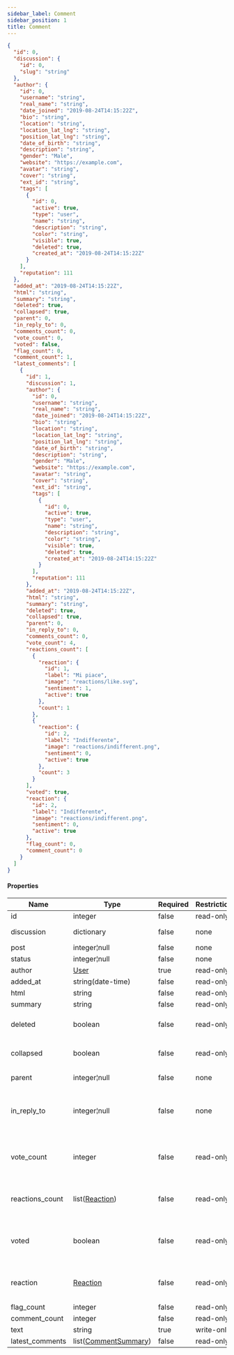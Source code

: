 ```yaml
---
sidebar_label: Comment
sidebar_position: 1
title: Comment
---
```


```json
{
  "id": 0,
  "discussion": {
    "id": 0,
    "slug": "string"
  },
  "author": {
    "id": 0,
    "username": "string",
    "real_name": "string",
    "date_joined": "2019-08-24T14:15:22Z",
    "bio": "string",
    "location": "string",
    "location_lat_lng": "string",
    "position_lat_lng": "string",
    "date_of_birth": "string",
    "description": "string",
    "gender": "Male",
    "website": "https://example.com",
    "avatar": "string",
    "cover": "string",
    "ext_id": "string",
    "tags": [
      {
        "id": 0,
        "active": true,
        "type": "user",
        "name": "string",
        "description": "string",
        "color": "string",
        "visible": true,
        "deleted": true,
        "created_at": "2019-08-24T14:15:22Z"
      }
    ],
    "reputation": 111
  },
  "added_at": "2019-08-24T14:15:22Z",
  "html": "string",
  "summary": "string",
  "deleted": true,
  "collapsed": true,
  "parent": 0,
  "in_reply_to": 0,
  "comments_count": 0,
  "vote_count": 0,
  "voted": false,
  "flag_count": 0,
  "comment_count": 1,
  "latest_comments": [
    {
      "id": 1,
      "discussion": 1,
      "author": {
        "id": 0,
        "username": "string",
        "real_name": "string",
        "date_joined": "2019-08-24T14:15:22Z",
        "bio": "string",
        "location": "string",
        "location_lat_lng": "string",
        "position_lat_lng": "string",
        "date_of_birth": "string",
        "description": "string",
        "gender": "Male",
        "website": "https://example.com",
        "avatar": "string",
        "cover": "string",
        "ext_id": "string",
        "tags": [
          {
            "id": 0,
            "active": true,
            "type": "user",
            "name": "string",
            "description": "string",
            "color": "string",
            "visible": true,
            "deleted": true,
            "created_at": "2019-08-24T14:15:22Z"
          }
        ],
        "reputation": 111
      },
      "added_at": "2019-08-24T14:15:22Z",
      "html": "string",
      "summary": "string",
      "deleted": true,
      "collapsed": true,
      "parent": 0,
      "in_reply_to": 0,
      "comments_count": 0,
      "vote_count": 4,
      "reactions_count": [
        {
          "reaction": {
            "id": 1,
            "label": "Mi piace",
            "image": "reactions/like.svg",
            "sentiment": 1,
            "active": true
          },
          "count": 1
        },
        {
          "reaction": {
            "id": 2,
            "label": "Indifferente",
            "image": "reactions/indifferent.png",
            "sentiment": 0,
            "active": true
          },
          "count": 3
        }
      ],
      "voted": true,
      "reaction": {
        "id": 2,
        "label": "Indifferente",
        "image": "reactions/indifferent.png",
        "sentiment": 0,
        "active": true
      },
      "flag_count": 0,
      "comment_count": 0
    }
  ]
}

```

#### Properties

| Name            | Type                                                                  | Required | Restrictions | Description                                                                                                   |
|-----------------|-----------------------------------------------------------------------|----------|--------------|---------------------------------------------------------------------------------------------------------------|
| id              | integer                                                               | false    | read-only    | none                                                                                                          |
| discussion      | dictionary                                                            | false    | none         | Id and slug of the [Discussion](/docs/apireference/v2/schemas/discussion)                                     |
| post            | integer¦null                                                          | false    | none         | Id of the [Post](/docs/apireference/v2/schemas/post)                                                          |
| status          | integer¦null                                                          | false    | none         | Id of the [Status](/docs/apireference/v2/schemas/status)                                                      |
| author          | [User](/docs/apireference/v2/schemas/user)                            | true     | read-only    | none                                                                                                          |
| added_at        | string(date-time)                                                     | false    | read-only    | none                                                                                                          |
| html            | string                                                                | false    | read-only    | none                                                                                                          |
| summary         | string                                                                | false    | read-only    | none                                                                                                          |
| deleted         | boolean                                                               | false    | read-only    | Is this comment deleted                                                                                       |
| collapsed       | boolean                                                               | false    | read-only    | Is this comment collapsed                                                                                     |
| parent          | integer¦null                                                          | false    | none         | Id of the parent [Comment](/docs/apireference/v2/schemas/comment)                                             |
| in_reply_to     | integer¦null                                                          | false    | none         | Id of the reply [Comment](/docs/apireference/v2/schemas/comment), it must have the same `parent` and `object` |
| vote_count      | integer                                                               | false    | read-only    | Number of votes/reactions associated to this contribution                                                     |
| reactions_count | list([Reaction](/docs/apireference/v2/schemas/reaction))              | false    | read-only    | Reactions associated to this contribution                                                                     |
| voted           | boolean                                                               | false    | read-only    | true if the logged user has already voted this contribution                                                   |
| reaction        | [Reaction](/docs/apireference/v2/schemas/reaction)                    | false    | read-only    | Reaction of the logged user (if he voted this contribution)                                                   |
| flag_count      | integer                                                               | false    | read-only    | none                                                                                                          |
| comment_count   | integer                                                               | false    | read-only    | none                                                                                                          |
| text            | string                                                                | true     | write-only   | none                                                                                                          |
| latest_comments | list([CommentSummary](/docs/apireference/v2/schemas/comment_summary)) | false    | read-only    | none                                                                                                          |


